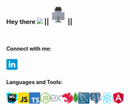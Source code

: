 ### Hey there <img src="https://media.giphy.com/media/hvRJCLFzcasrR4ia7z/giphy.gif" width="25px"> ||<img src="https://raw.githubusercontent.com/LLpanov/LLpanov/main/icons/personal.png" width="50px">||
<br/>  

#### Connect with me:

<a href="https://www.linkedin.com/in/leonid-panov-a814aa23b/">
  <img align="left" alt="LinkedIn" width="30px" src="https://github.com/LLpanov/LLpanov/blob/main/icons/linkedin.png" />
</a>


<br/>
<br/>

#### Languages and Tools:

<a>
  <img align="left" height="30px" title="WebStorm"  src="https://raw.githubusercontent.com/LLpanov/LLpanov/main/icons/WebStorm.png"/>
</a>
<a>
  <img align="left" height="30px" title="JavaScript" src="https://raw.githubusercontent.com/LLpanov/LLpanov/main/icons/JavaScript.png"/>
</a>
<a>
  <img align="left" height="30px" title="TypeScript" src="https://raw.githubusercontent.com/LLpanov/LLpanov/main/icons/TypeScript.png"/>
</a>
<a>
  <img align="left" height="30px" title="NodeJs" src="https://raw.githubusercontent.com/LLpanov/LLpanov/main/icons/nodeJs.png"/>
</a>
<a>
  <img align="left" height="30px" title="expressJS" src="https://raw.githubusercontent.com/LLpanov/LLpanov/main/icons/icons8-express-js-480.png"/>
</a>
<a>
  <img align="left" height="30px" title="NestJS" src="https://raw.githubusercontent.com/LLpanov/LLpanov/main/icons/nestjs.png"/>
</a>
<a>
  <img align="left" height="30px" title="MongoDB" src="https://github.com/LLpanov/LLpanov/blob/main/icons/MongoDB.png"/>
</a>
<a>
  <img align="left" height="30px" title="MySQL"  src="https://raw.githubusercontent.com/LLpanov/LLpanov/main/icons/MySQL.png"/>
</a>
<a>
  <img align="left" height="30px" title="PostgreSQL"  src="https://raw.githubusercontent.com/LLpanov/LLpanov/main/icons/postgreess.png"/>
</a>
<a>
  <img align="left" height="30px" title="React"  src="https://raw.githubusercontent.com/LLpanov/LLpanov/main/icons/React.png"/>
</a>
<a>
  <img align="left" height="30px" title="Angular"  src="https://raw.githubusercontent.com/LLpanov/LLpanov/main/icons/Angular.png"/>
</a>

